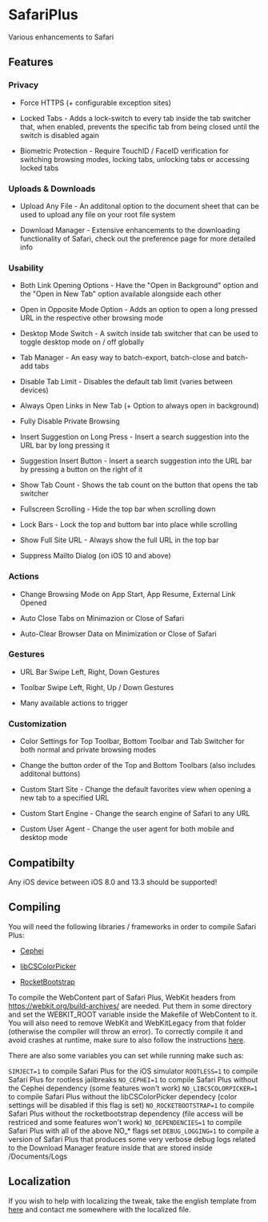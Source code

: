 # SafariPlus
Various enhancements to Safari

## Features

### Privacy
- Force HTTPS (+ configurable exception sites)

- Locked Tabs - Adds a lock-switch to every tab inside the tab switcher that, when enabled, prevents the specific tab from being closed until the switch is disabled again

- Biometric Protection - Require TouchID / FaceID verification for switching browsing modes, locking tabs, unlocking tabs or accessing locked tabs

### Uploads & Downloads
- Upload Any File - An additonal option to the document sheet that can be used to upload any file on your root file system

- Download Manager - Extensive enhancements to the downloading functionality of Safari, check out the preference page for more detailed info

### Usability
- Both Link Opening Options - Have the "Open in Background" option and the "Open in New Tab" option available alongside each other

- Open in Opposite Mode Option - Adds an option to open a long pressed URL in the respective other browsing mode

- Desktop Mode Switch - A switch inside tab switcher that can be used to toggle desktop mode on / off globally

- Tab Manager - An easy way to batch-export, batch-close and batch-add tabs

- Disable Tab Limit - Disables the default tab limit (varies between devices)

- Always Open Links in New Tab (+ Option to always open in background)

- Fully Disable Private Browsing

- Insert Suggestion on Long Press - Insert a search suggestion into the URL bar by long pressing it

- Suggestion Insert Button - Insert a search suggestion into the URL bar by pressing a button on the right of it

- Show Tab Count - Shows the tab count on the button that opens the tab switcher

- Fullscreen Scrolling - Hide the top bar when scrolling down

- Lock Bars - Lock the top and buttom bar into place while scrolling

- Show Full Site URL - Always show the full URL in the top bar

- Suppress Mailto Dialog (on iOS 10 and above)

### Actions
- Change Browsing Mode on App Start, App Resume, External Link Opened

- Auto Close Tabs on Minimazion or Close of Safari

- Auto-Clear Browser Data on Minimization or Close of Safari

### Gestures
- URL Bar Swipe Left, Right, Down Gestures

- Toolbar Swipe Left, Right, Up / Down Gestures

- Many available actions to trigger

### Customization
- Color Settings for Top Toolbar, Bottom Toolbar and Tab Switcher for both normal and private browsing modes

- Change the button order of the Top and Bottom Toolbars (also includes additonal buttons)

- Custom Start Site - Change the default favorites view when opening a new tab to a specified URL

- Custom Start Engine - Change the search engine of Safari to any URL

- Custom User Agent - Change the user agent for both mobile and desktop mode

## Compatibilty
Any iOS device between iOS 8.0 and 13.3 should be supported!

## Compiling

You will need the following libraries / frameworks in order to compile Safari Plus:

- [Cephei](https://hbang.github.io/libcephei/)

- [libCSColorPicker](https://github.com/CreatureSurvive/libCSColorPicker)

- [RocketBootstrap](https://github.com/rpetrich/RocketBootstrap/)

To compile the WebContent part of Safari Plus, WebKit headers from https://webkit.org/build-archives/ are needed. Put them in some directory and set the WEBKIT_ROOT variable inside the Makefile of WebContent to it. You will also need to remove WebKit and WebKitLegacy from that folder (otherwise the compiler will throw an error). To correctly compile it and avoid crashes at runtime, make sure to also follow the instructions [here](https://github.com/opa334/SafariPlus/blob/master/WebContent/HTMLMediaElement.xm#L126).

There are also some variables you can set while running make such as:

`SIMJECT=1` to compile Safari Plus for the iOS simulator
`ROOTLESS=1` to compile Safari Plus for rootless jailbreaks
`NO_CEPHEI=1` to compile Safari Plus without the Cephei dependency (some features won't work)
`NO_LIBCSCOLORPICKER=1` to compile Safari Plus without the libCSColorPicker dependecy (color settings will be disabled if this flag is set)
`NO_ROCKETBOOTSTRAP=1` to compile Safari Plus without the rocketbootstrap dependency (file access will be restriced and some features won't work)
`NO_DEPENDENCIES=1` to compile Safari Plus with all of the above NO_* flags set 
`DEBUG_LOGGING=1` to compile a version of Safari Plus that produces some very verbose debug logs related to the Download Manager feature inside that are stored inside <sandbox container>/Documents/Logs

## Localization
If you wish to help with localizing the tweak, take the english template from [here](https://github.com/opa334/SafariPlus/blob/master/layout/Library/Application%20Support/SafariPlus.bundle/en.lproj/Localizable.strings) and contact me somewhere with the localized file.
